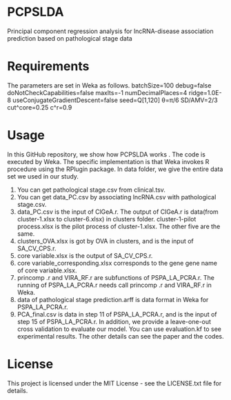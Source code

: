 # PCPSLDA
Principal component regression analysis for lncRNA-disease association prediction based on pathological stage data

# Requirements
The parameters are set in Weka as follows.
batchSize=100
debug=false
doNotCheckCapabilities=false
maxlts=-1
numDecimalPlaces=4
ridge=1.0E-8
useConjugateGradientDescent=false
seed=Q[1,120]
θ=π/6
SD/AMV=2/3
cut^core=0.25
c^r=0.9

# Usage
In this GitHub repository, we show how PCPSLDA works . The code is executed by Weka. The specific implementation is that Weka invokes R procedure using the RPlugin package. In data folder, we give the entire data set we used in our study.
1. You can get pathological stage.csv from clinical.tsv.
2. You can get data_PC.csv by associating lncRNA.csv with pathological stage.csv.
3. data_PC.csv is the input of ClGeA.r. The output of ClGeA.r is data(from cluster-1.xlsx to cluster-6.xlsx) in clusters folder. cluster-1-pilot process.xlsx is the pilot process of cluster-1.xlsx. The other five are the same.
4. clusters_OVA.xlsx is got by OVA in clusters, and is the input of SA_CV_CPS.r. 
5. core variable.xlsx is the output of SA_CV_CPS.r.  
6. core variable_corresponding.xlsx corresponds to the gene gene name of core variable.xlsx.
7. princomp .r and VIRA_RF.r are subfunctions of PSPA_LA_PCRA.r. The running of PSPA_LA_PCRA.r needs call princomp .r and VIRA_RF.r in Weka.
8. data of pathological stage prediction.arff is data format in Weka for PSPA_LA_PCRA.r. 
9. PCA_final.csv is data in step 11 of PSPA_LA_PCRA.r, and is the input of  step 15 of PSPA_LA_PCRA.r.
In addition, we provide a leave-one-out cross validation to evaluate our model. You can use evaluation.kf to see experimental results.
The other details can see the paper and the codes.
  
# License
This project is licensed under the MIT License - see the LICENSE.txt file for details.
